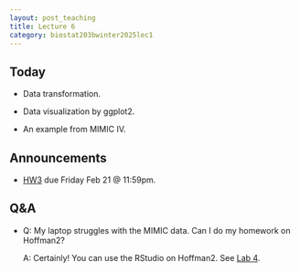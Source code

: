 ```yaml
---
layout: post_teaching
title: Lecture 6
category: biostat203bwinter2025lec1
---
```


## Today

* Data transformation.

* Data visualization by ggplot2.

* An example from MIMIC IV.

## Announcements

* [HW3](https://ucla-biostat-203b.github.io/2025winter/hw/hw3/hw3.html) due Friday Feb 21 @ 11:59pm.

## Q&A

* Q: My laptop struggles with the MIMIC data. Can I do my homework on Hoffman2?
    
    A: Certainly! You can use the RStudio on Hoffman2. See [Lab 4](https://ucla-biostat-203b.github.io/2025winter/labs/lab04/lab04.html).
    